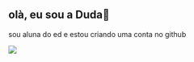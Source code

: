 ## olà, eu sou a Duda🧸
sou aluna do ed e estou criando uma conta no github

![](https://media1.tenor.com/m/Ujz1AMoesGsAAAAC/%D9%83%D8%B3%D9%85%D9%83-cats.gif)
